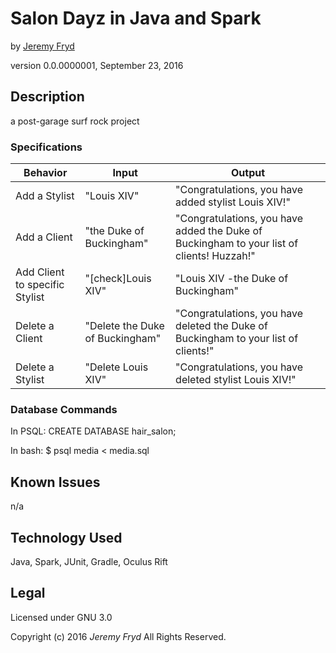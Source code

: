 # Salon Dayz in Java and Spark
by [Jeremy Fryd](https://github.com/jkontiki)

version 0.0.0000001, September 23, 2016

## Description
a post-garage surf rock project

### Specifications

| Behavior                   | Input              | Output             |
|----------------------------|--------------------|--------------------|
| Add a Stylist          | "Louis XIV"           | "Congratulations, you have added stylist Louis XIV!"           |
| Add a Client          | "the Duke of Buckingham"           | "Congratulations, you have added the Duke of Buckingham to your list of clients! Huzzah!"           |
| Add Client to specific Stylist          | "[check]Louis XIV"           | "Louis XIV  -the Duke of Buckingham"           |
| Delete a Client          | "Delete the Duke of Buckingham"           | "Congratulations, you have deleted the Duke of Buckingham to your list of clients!"           |
| Delete a Stylist          | "Delete Louis XIV"           | "Congratulations, you have deleted stylist Louis XIV!"           |


### Database Commands

In PSQL:
CREATE DATABASE hair_salon;

In bash:
$ psql media < media.sql

## Known Issues
n/a

## Technology Used
Java, Spark, JUnit, Gradle, Oculus Rift

## Legal
Licensed under GNU 3.0

Copyright (c) 2016 _Jeremy Fryd_ All Rights Reserved.
